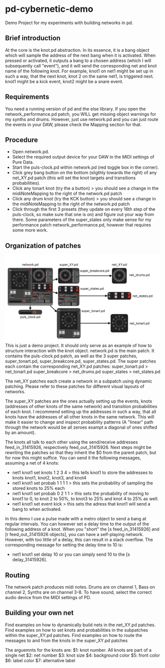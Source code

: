 # pd-cybernetic-demo

Demo Project for my experiments with building networks in pd.


## Brief introduction
At the core is the knot.pd abstraction. 
In its essence, it is a bang object which will sample the address of the next bang when it is activated.
When pressed or activated, it outputs a bang to a chosen address (which I will subsequently call "event"), and it will send the corresponding net and knot name of the following knot.
For example, knot1 on net1 might be set up in such a way, that the next knot, knot 2 on the same net1, is triggered next. knot1 might be a kick event, knot2 might be a snare event.

## Requirements
You need a running version of pd and the else library.
If you open the network_performance.pd patch, you WILL get missing object warnings for my synths and drums. 
However, just use network.pd and you can just route the events in your DAW, please check the Mapping section for that.

## Procedure
- Open network.pd.
- Select the required output device for your DAW in the MIDI settings of Pure Data.
- Start the puls-clock.pd within network.pd (red toggle box in the corner).
- Click grey bang button on the bottom (sligthly towards the right) of any net_XY.pd patch (this will set the knot targets and transitions probabilities).
- Click any tonart knot (try the a button) > you should see a change in the midiNoteMapping to the right of the network.pd patch
- Click any drum knot (try the KCK button) > you should see a change in the midiNoteMapping to the right of the network.pd patch
- Click through the first 3 presets (they update on every 16th step of the puls-clock, so make sure that one is on) and figure out your way from there.
Some parameters of the super_states only make sense for my performance patch network_performance.pd, however that requires some more work.


## Organization of patches
![Overview](images/overview.png)
This is just a demo project. It should only serve as an example of how to structure interaction with the knot object.
network.pd is the main patch.
It contains the puls-clock.pd patch, as well as the 3 super patches, super_tonart.pd, super_breakcore.pd, super_states.pd.
The super patches each contain the corresponding net_XY.pd patches:
super_tonart.pd > net_tonart.pd
super_breakcore > net_drums.pd
super_states > net_states.pd

The net_XY patches each create a network in a subpatch using dynamic patching. 
Please refer to these patches for different visual layouts of networks.

The super_XY patches are the ones actually setting up the events, knots (addresses of other knots of the same network) and transition probabilities of each knot.
I recommend setting up the addresses in such a way, that all knots have the addresses of all other knots in the same network.
This will make it easier to change and inspect probability patterns (A "linear" path through the network would be all zeroes exampt a diagonal of ones shifted by an amount).

The knots all talk to each other using the send/receive addresses feed_in_31415926, respectively feed_out_31415926. Next steps might be rewriting the patches so that they inherit the $0 from the parent patch, but for now this might suffice. 
You can send it the following messages, assuming a net of 4 knots:
- net1 knot1 set knots 1 2 3 4 > this tells knot1 to store the addresses to knots knot1, knot2, knot3, and knot4
- net1 knot1 set probab 1 1 1 1 > this sets the probability of sampling the stored knots to 25% each
- net1 knot1 set probab 0 2 1 1 > this sets the probability of moving to knot1 to 0, to knot 2 to 50%, to knot3 to 25% and knot 4 to 25% as well.
- net1 knot1 set event kick > this sets the adress that knot1 will send a bang to when activated.

In this demo I use a pulse made with a metro object to send a bang at regular intervals. You can however set a delay time to the output of the following address of a knot.
When you "short" the [s feed_in_31415926] and [r feed_out_31415926 objects], you can have a self-playing network. However, with too little of a delay, this can result in a stack overflow.
The corresponding message for setting the delay time to 10 is:
- net1 knot1 set delay 10
or you can simply send 10 to the [s delay_31415926].

## Routing
The network patch produces midi notes.
Drums are on channel 1, Bass on channel 2, Synths are on channel 3-8.
To have sound, select the correct audio device from the MIDI settings of PD.

## Building your own net
Find examples on how to dynamically build nets in the net_XY.pd patches.
Find examples on how to set knots and probabilities in the subpatches within the super_XY.pd patches.
Find examples on how to route the messages to and from the knots in the super_XY.pd patches

The arguemnts for the knots are:
$1: knot number. All knots are part of a single net
$2: net number
$3: knot size
$4: background color
$5: front color
$6: label color
$7: alternative label